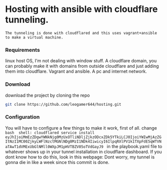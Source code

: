 # Hosting with ansible with cloudflare tunneling.
    The tunneling is done with cloudflared and this uses vagrant+ansible to make a virtual machine.

### Requirements
linux host OS, I'm not dealing with window stuff.
A cloudflare domain, you can probably make it with domains from outside cloudflare and just adding them into cloudflare.
Vagrant and ansible.
A pc and internet network.

### Download

download the project by cloning the repo
```bash
git clone https://github.com/leogamer644/hosting.git
```

### Configuration
 You will have to configure a few things to make it work, first of all. change ```bash 
 shell: cloudflared service install eyJhIjoiMmEzZDgwYWNkNjg0MzUxOTliNDljZjkzODcxZDk5YTkiLCJ0IjoiYWIwMjAzZGItNzI1MC00ZjkyLWFlNzctMGNlNDg0MzI1NDk4IiwicyI6IlpqRXlPV1k1TXpFdE5qWTVNaTAwT1dVMExUbGlNMll0WXpJM1pHVTBZV05oTVdGayJ9 ``` in the playbook.yaml file to whatever shows up in your tunnel installation in cloudflare dashboard. If you dont know how to do this, look in this webpage:
Dont worry, my tunnel is gonna die in like a week since this commit is done.